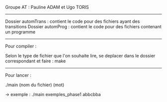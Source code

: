 Groupe AT :
Pauline ADAM et Ugo TORIS

------------------

Dossier automTrans : contient le code pour des fichiers ayant des transitions
Dossier automProg : contient le code pour des fichiers contenant un programme

------------------

Pour compiler : 

Selon le type de fichier que l'on souhaite lire,
se deplacer dans le dossier correspondant et faire :
make

------------------

Pour lancer :

./main (nom du fichier) (mot)

-> exemple : ./main exemples_phase1 abbcbba